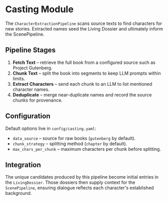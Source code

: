 # Casting Module

The `CharacterExtractionPipeline` scans source texts to find characters for new
stories. Extracted names seed the Living Dossier and ultimately inform the
ScenePipeline.

## Pipeline Stages

1. **Fetch Text** – retrieve the full book from a configured source such as
   Project Gutenberg.
2. **Chunk Text** – split the book into segments to keep LLM prompts within
   limits.
3. **Extract Characters** – send each chunk to an LLM to list mentioned
   character names.
4. **Deduplicate** – merge near-duplicate names and record the source chunks for
   provenance.

## Configuration

Default options live in `config/casting.yaml`:

- `data_source` – source for raw books (`gutenberg` by default).
- `chunk_strategy` – splitting method (`chapter` by default).
- `max_chars_per_chunk` – maximum characters per chunk before splitting.

## Integration

The unique candidates produced by this pipeline become initial entries in the
`LivingDossier`. Those dossiers then supply context for the `ScenePipeline`,
ensuring dialogue reflects each character's established background.
